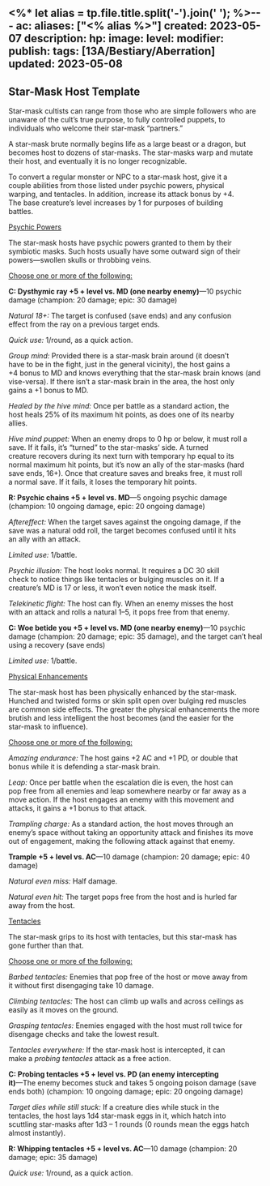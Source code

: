 <%* let alias = tp.file.title.split('-').join(' '); %>---
ac: 
aliases: ["<% alias %>"]
created: 2023-05-07
description: 
hp: 
image: 
level: 
modifier: 
publish: 
tags: [13A/Bestiary/Aberration]
updated: 2023-05-08
---

## Star-Mask Host Template

Star-mask cultists can range from those who are simple followers who are  
unaware of the cult’s true purpose, to fully controlled puppets, to  
individuals who welcome their star-mask “partners.”

A star-mask brute normally begins life as a large beast or a dragon, but  
becomes host to dozens of star-masks. The star-masks warp and mutate  
their host, and eventually it is no longer recognizable.

To convert a regular monster or NPC to a star-mask host, give it a  
couple abilities from those listed under psychic powers, physical  
warping, and tentacles. In addition, increase its attack bonus by +4.  
The base creature’s level increases by 1 for purposes of building  
battles.

<u>Psychic Powers</u>

The star-mask hosts have psychic powers granted to them by their  
symbiotic masks. Such hosts usually have some outward sign of their  
powers—swollen skulls or throbbing veins.

<u>Choose one or more of the following:</u>

**C: Dysthymic ray +5 + level vs. MD (one nearby enemy)**—10 psychic  
damage (champion: 20 damage; epic: 30 damage)

*Natural 18+:* The target is confused (save ends) and any confusion  
effect from the ray on a previous target ends.

*Quick use:* 1/round, as a quick action.

*Group mind:* Provided there is a star-mask brain around (it doesn’t  
have to be in the fight, just in the general vicinity), the host gains a  
+4 bonus to MD and knows everything that the star-mask brain knows (and  
vise-versa). If there isn’t a star-mask brain in the area, the host only  
gains a +1 bonus to MD.

*Healed by the hive mind:* Once per battle as a standard action, the  
host heals 25% of its maximum hit points, as does one of its nearby  
allies.

*Hive mind puppet:* When an enemy drops to 0 hp or below, it must roll a  
save. If it fails, it’s “turned” to the star-masks’ side. A turned  
creature recovers during its next turn with temporary hp equal to its  
normal maximum hit points, but it’s now an ally of the star-masks (hard  
save ends, 16+). Once that creature saves and breaks free, it must roll  
a normal save. If it fails, it loses the temporary hit points.

**R: Psychic chains +5 + level vs. MD**—5 ongoing psychic damage  
(champion: 10 ongoing damage, epic: 20 ongoing damage)

*Aftereffect:* When the target saves against the ongoing damage, if the  
save was a natural odd roll, the target becomes confused until it hits  
an ally with an attack.

*Limited use:* 1/battle.

*Psychic illusion:* The host looks normal. It requires a DC 30 skill  
check to notice things like tentacles or bulging muscles on it. If a  
creature’s MD is 17 or less, it won’t even notice the mask itself.

*Telekinetic flight:* The host can fly. When an enemy misses the host  
with an attack and rolls a natural 1–5, it pops free from that enemy.

**C: Woe betide you +5 + level vs. MD (one nearby enemy)**—10 psychic  
damage (champion: 20 damage; epic: 35 damage), and the target can’t heal  
using a recovery (save ends)

*Limited use:* 1/battle.

<u>Physical Enhancements</u>

The star-mask host has been physically enhanced by the star-mask.  
Hunched and twisted forms or skin split open over bulging red muscles  
are common side effects. The greater the physical enhancements the more  
brutish and less intelligent the host becomes (and the easier for the  
star-mask to influence).

<u>Choose one or more of the following:</u>

*Amazing endurance:* The host gains +2 AC and +1 PD, or double that  
bonus while it is defending a star-mask brain.

*Leap:* Once per battle when the escalation die is even, the host can  
pop free from all enemies and leap somewhere nearby or far away as a  
move action. If the host engages an enemy with this movement and  
attacks, it gains a +1 bonus to that attack.

*Trampling charge:* As a standard action, the host moves through an  
enemy’s space without taking an opportunity attack and finishes its move  
out of engagement, making the following attack against that enemy.

**Trample +5 + level vs. AC**—10 damage (champion: 20 damage; epic: 40  
damage)

*Natural even miss:* Half damage.

*Natural even hit:* The target pops free from the host and is hurled far  
away from the host.

<u>Tentacles</u>

The star-mask grips to its host with tentacles, but this star-mask has  
gone further than that.

<u>Choose one or more of the following:</u>

*Barbed tentacles:* Enemies that pop free of the host or move away from  
it without first disengaging take 10 damage.

*Climbing tentacles:* The host can climb up walls and across ceilings as  
easily as it moves on the ground.

*Grasping tentacles:* Enemies engaged with the host must roll twice for  
disengage checks and take the lowest result.

*Tentacles everywhere:* If the star-mask host is intercepted, it can  
make a *probing tentacles* attack as a free action.

**C: Probing tentacles +5 + level vs. PD (an enemy intercepting  
it)**—The enemy becomes stuck and takes 5 ongoing poison damage (save  
ends both) (champion: 10 ongoing damage; epic: 20 ongoing damage)

*Target dies while still stuck:* If a creature dies while stuck in the  
tentacles, the host lays 1d4 star-mask eggs in it, which hatch into  
scuttling star-masks after 1d3 – 1 rounds (0 rounds mean the eggs hatch  
almost instantly).

**R: Whipping tentacles +5 + level vs. AC**—10 damage (champion: 20  
damage; epic: 35 damage)

*Quick use:* 1/round, as a quick action.
